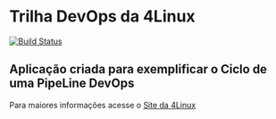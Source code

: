 # Trilha DevOps da 4Linux

<!-- Altere a Flag abaixo com sua URL do Travis -->
[![Build Status](https://travis-ci.org/Dentista/DevOpsLab-HelloWorld.svg?branch=master)](https://travis-ci.org/Dentista/DevOpsLab-HelloWorld)
## Aplicação criada para exemplificar o Ciclo de uma PipeLine DevOps


Para maiores informações acesse o [Site da 4Linux](https://www.4linux.com.br/cursos/devops)
